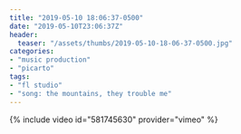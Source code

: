 ```yaml
---
title: "2019-05-10 18:06:37-0500"
date: "2019-05-10T23:06:37Z"
header:
  teaser: "/assets/thumbs/2019-05-10-18-06-37-0500.jpg"
categories:
- "music production"
- "picarto"
tags:
- "fl studio"
- "song: the mountains, they trouble me"
---
```

{% include video id="581745630" provider="vimeo" %}
